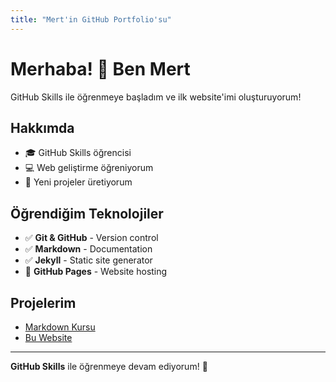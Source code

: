 ```yaml
---
title: "Mert'in GitHub Portfolio'su"
---
```


# Merhaba! 👋 Ben Mert

GitHub Skills ile öğrenmeye başladım ve ilk website'imi oluşturuyorum!

## Hakkımda
- 🎓 GitHub Skills öğrencisi
- 💻 Web geliştirme öğreniyorum
- 🚀 Yeni projeler üretiyorum

## Öğrendiğim Teknolojiler
- ✅ **Git & GitHub** - Version control
- ✅ **Markdown** - Documentation
- ✅ **Jekyll** - Static site generator
- 🔄 **GitHub Pages** - Website hosting

## Projelerim
- [Markdown Kursu](https://github.com/Merd0/skills-communicate-using-markdown)
- [Bu Website](https://github.com/Merd0/skills-github-pages)

---
**GitHub Skills** ile öğrenmeye devam ediyorum! 🎯
